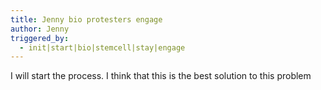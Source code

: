 ```yaml
---
title: Jenny bio protesters engage
author: Jenny
triggered_by:
  - init|start|bio|stemcell|stay|engage
---
```

I will start the process. I think that this is the best solution to this problem
